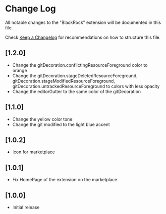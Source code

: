 # Change Log

All notable changes to the "BlackRock" extension will be documented in this file.

Check [Keep a Changelog](http://keepachangelog.com/) for recommendations on how to structure this file.

## [1.2.0]

- Change the gitDecoration.conflictingResourceForeground color to orange
- Change the gitDecoration.stageDeletedResourceForeground, gitDecoration.stageModifiedResourceForeground, gitDecoration.untrackedResourceForeground to colors with less opacity
- Change the editorGutter to the same color of the gitDecoration

## [1.1.0]

- Change the yellow color tone
- Change the git modified to the light blue accent

## [1.0.2]

- Icon for marketplace

## [1.0.1]

- Fix HomePage of the extension on the marketplace

## [1.0.0]

- Initial release
